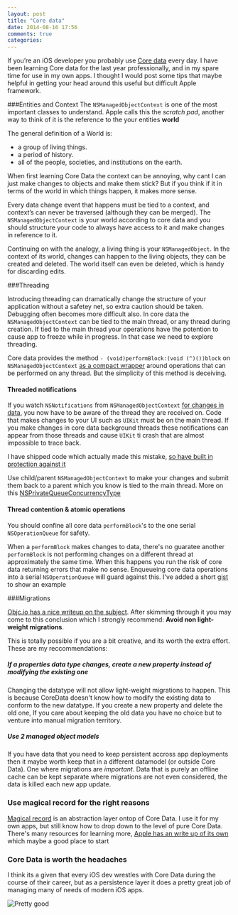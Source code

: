 ```yaml
---
layout: post
title: "Core data"
date: 2014-08-16 17:56
comments: true
categories: 
---
```


If you’re an iOS developer you probably use [Core data](https://developer.apple.com/library/mac/documentation/Cocoa/Conceptual/CoreData/cdProgrammingGuide.htmlhttps://developer.apple.com/library/mac/documentation/Cocoa/Conceptual/CoreData/cdProgrammingGuide.html) every day. I have been learning Core data for the last year professionally, and in my spare time for use in my own apps. I thought I would post some tips that maybe helpful in getting your head around this useful but difficult Apple framework.


###Entities and Context
The `NSManagedObjectContext` is one of the most important classes to understand. Apple calls this the *scratch pad*, another way to think of it is the reference to the your entities **world**

The general definition of a World is:

- a group of living things.
- a period of history.
- all of the people, societies, and institutions on the earth.

When first learning Core Data the context can be annoying, why cant I can just make changes to objects and make them stick? But if you think if it in terms of the world in which things happen, it makes more sense. 

Every data change event that happens must be tied to a context, and context’s can never be traversed (although they can be merged). The `NSManagedObjectContext` is your world according to core data and you should structure your code to always have access to it and make changes in reference to it.

Continuing on with the analogy, a living thing is your `NSManagedObject`. In the context of its world, changes can happen to the living objects, they can be created and deleted. The world itself can even be deleted, which is handy for discarding edits.


###Threading

Introducing threading can dramatically change the structure of your application without a safetey net, so extra caution should be taken. Debugging often becomes more difficult also. In core data the `NSManagedObjectContext` can be tied to the main thread, or any thread during creation. If tied to the main thread your operations have the potention to cause app to freeze while in progress. In that case we need to explore threading.

Core data provides the method `- (void)performBlock:(void (^)())block` on `NSManagedObjectContext` [as a compact wrapper](https://developer.apple.com/library/ios/documentation/cocoa/reference/CoreDataFramework/Classes/NSManagedObjectContext_Class/index.html#//apple_ref/occ/instm/NSManagedObjectContext/performBlock:) around operations that can be performed on any thread. But the simplicity of this method is deceiving.

#### Threaded notifications
If you watch `NSNotifications` from `NSManagedObjectContext` [for changes in data](https://developer.apple.com/library/ios/documentation/cocoa/reference/CoreDataFramework/Classes/NSManagedObjectContext_Class/index.html#//apple_ref/c/data/NSManagedObjectContextObjectsDidChangeNotification), you now have to be aware of the thread they are received on. Code that makes changes to your UI such as `UIKit` must be on the main thread. If you make changes in core data background threads these notifications can appear from those threads and cause `UIKit` ti crash that are almost impossible to trace back.

I have shipped code which actually made this mistake, [so have built in protection against it](https://gist.github.com/amleszk/7f93e55e5cbbf41ec9fb)

Use child/parent `NSManagedObjectContext` to make your changes and submit them back to a parent which you know is tied to the main thread. More on this [NSPrivateQueueConcurrencyType](https://www.google.com/search?q=NSPrivateQueueConcurrencyType)

#### Thread contention & atomic operations

You should confine all core data `performBlock`'s to the one serial `NSOperationQueue` for safety. 

When a `performBlock` makes changes to data, there's no guaratee another `performBlock` is not performing changes on a different thread at approximately the same time. When this happens you run the risk of core data returning errors that make no sense. Enqueueing core data operations into a serial `NSOperationQueue` will guard against this. I've added a short [gist](https://gist.github.com/amleszk/d80f06729a639a8b0672) to show an example


###Migrations


[Objc.io has a nice writeup on the subject](http://www.objc.io/issue-4/core-data-migration.html). After skimming through it you may come to this conclusion which I strongly recommend: **Avoid non light-weight migrations**. 

This is totally possible if you are a bit creative, and its worth the extra effort. These are my reccommendations:

##### If a properties data type changes, create a new property instead of modifying the existing one
Changing the datatype will not allow light-weight migrations to happen. This is because CoreData doesn't know how to modify the existing data to conform to the new datatype. If you create a new property and delete the old one, If you care about keeping the old data you have no choice but to venture into manual migration territory.


##### Use 2 managed object models
If you have data that you need to keep persistent accross app deployments then it maybe worth keep that in a different datamodel (or outside Core Data). One where migrations are *important*. Data that is purely an offline cache can be kept separate where migrations are not even considered, the data is killed each new app update.

### Use magical record for the right reasons
[Magical record](https://github.com/magicalpanda/MagicalRecord) is an abstraction layer ontop of Core Data. I use it for my own apps, but still know how to drop down to the level of pure Core Data. There's many resources for learning more, [Apple has an write up of its own](https://www.google.com/webhp?q=core%20data%20apple#q=core+data+apple) which maybe a good place to start

### Core Data is worth the headaches
I think its a given that every iOS dev wrestles with Core Data during the course of their career, but as a persistence layer it does a pretty great job of managing many of needs of modern iOS apps.

![Pretty good](http://i.imgur.com/c2NSmV2.png)

